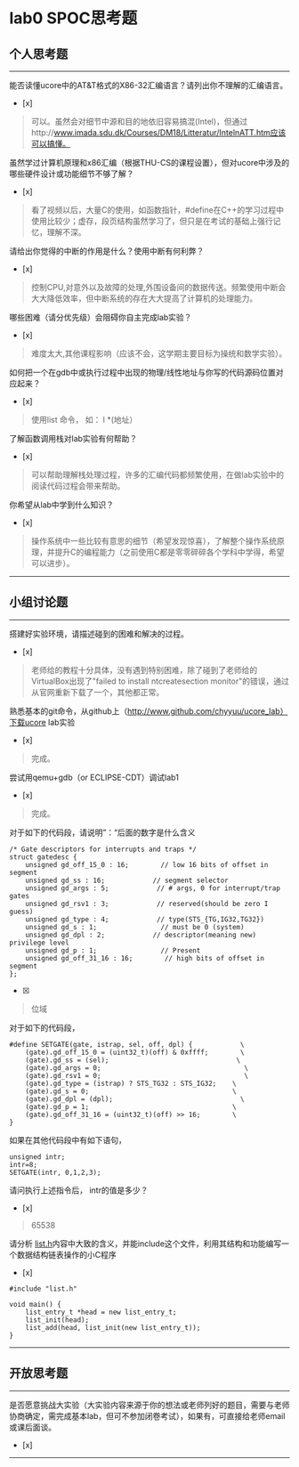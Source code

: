 # lab0 SPOC思考题

## 个人思考题

---

能否读懂ucore中的AT&T格式的X86-32汇编语言？请列出你不理解的汇编语言。
- [x]  

>  可以。虽然会对细节中源和目的地依旧容易搞混(Intel)，但通过http://www.imada.sdu.dk/Courses/DM18/Litteratur/IntelnATT.htm应该可以搞懂。

虽然学过计算机原理和x86汇编（根据THU-CS的课程设置），但对ucore中涉及的哪些硬件设计或功能细节不够了解？
- [x]  

>   看了视频以后，大量C的使用，如函数指针，#define在C++的学习过程中使用比较少；虚存，段页结构虽然学习了，但只是在考试的基础上强行记忆，理解不深。

请给出你觉得的中断的作用是什么？使用中断有何利弊？
- [x]  

>   控制CPU,对意外以及故障的处理,外围设备间的数据传送。频繁使用中断会大大降低效率，但中断系统的存在大大提高了计算机的处理能力。

哪些困难（请分优先级）会阻碍你自主完成lab实验？
- [x]  

>   难度太大,其他课程影响（应该不会，这学期主要目标为操统和数学实验）。

如何把一个在gdb中或执行过程中出现的物理/线性地址与你写的代码源码位置对应起来？
- [x]  

>   使用list 命令， 如： l *(地址）

了解函数调用栈对lab实验有何帮助？
- [x]  

>   可以帮助理解栈处理过程，许多的汇编代码都频繁使用，在做lab实验中的阅读代码过程会带来帮助。

你希望从lab中学到什么知识？
- [x]  

>   操作系统中一些比较有意思的细节（希望发现惊喜），了解整个操作系统原理，并提升C的编程能力（之前使用C都是零零碎碎各个学科中学得，希望可以进步）。

---

## 小组讨论题

---

搭建好实验环境，请描述碰到的困难和解决的过程。
- [x]  

> 老师给的教程十分具体，没有遇到特别困难，除了碰到了老师给的VirtualBox出现了"failed to install ntcreatesection monitor"的错误，通过从官网重新下载了一个，其他都正常。

熟悉基本的git命令，从github上（http://www.github.com/chyyuu/ucore_lab）下载ucore lab实验
- [x]  

> 完成。

尝试用qemu+gdb（or ECLIPSE-CDT）调试lab1
- [x]  

> 完成。

对于如下的代码段，请说明”：“后面的数字是什么含义
```
/* Gate descriptors for interrupts and traps */
struct gatedesc {
    unsigned gd_off_15_0 : 16;        // low 16 bits of offset in segment
    unsigned gd_ss : 16;            // segment selector
    unsigned gd_args : 5;            // # args, 0 for interrupt/trap gates
    unsigned gd_rsv1 : 3;            // reserved(should be zero I guess)
    unsigned gd_type : 4;            // type(STS_{TG,IG32,TG32})
    unsigned gd_s : 1;                // must be 0 (system)
    unsigned gd_dpl : 2;            // descriptor(meaning new) privilege level
    unsigned gd_p : 1;                // Present
    unsigned gd_off_31_16 : 16;        // high bits of offset in segment
};
```
- [x]  

> 位域

对于如下的代码段，
```
#define SETGATE(gate, istrap, sel, off, dpl) {            \
    (gate).gd_off_15_0 = (uint32_t)(off) & 0xffff;        \
    (gate).gd_ss = (sel);                                \
    (gate).gd_args = 0;                                    \
    (gate).gd_rsv1 = 0;                                    \
    (gate).gd_type = (istrap) ? STS_TG32 : STS_IG32;    \
    (gate).gd_s = 0;                                    \
    (gate).gd_dpl = (dpl);                                \
    (gate).gd_p = 1;                                    \
    (gate).gd_off_31_16 = (uint32_t)(off) >> 16;        \
}
```
如果在其他代码段中有如下语句，
```
unsigned intr;
intr=8;
SETGATE(intr, 0,1,2,3);
```
请问执行上述指令后， intr的值是多少？
- [x]  

> 65538

请分析 [list.h](https://github.com/chyyuu/ucore_lab/blob/master/labcodes/lab2/libs/list.h)内容中大致的含义，并能include这个文件，利用其结构和功能编写一个数据结构链表操作的小C程序
- [x]  

```
#include "list.h"

void main() {
    list_entry_t *head = new list_entry_t;
    list_init(head);
    list_add(head, list_init(new list_entry_t));
}
```

---

## 开放思考题

---

是否愿意挑战大实验（大实验内容来源于你的想法或老师列好的题目，需要与老师协商确定，需完成基本lab，但可不参加闭卷考试），如果有，可直接给老师email或课后面谈。
- [x]  

>  

---

